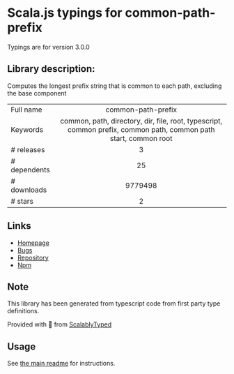 
# Scala.js typings for common-path-prefix

Typings are for version 3.0.0

## Library description:
Computes the longest prefix string that is common to each path, excluding the base component

|                    |                 |
| ------------------ | :-------------: |
| Full name          | common-path-prefix |
| Keywords           | common, path, directory, dir, file, root, typescript, common prefix, common path, common path start, common root |
| # releases         | 3 |
| # dependents       | 25 |
| # downloads        | 9779498 |
| # stars            | 2 |

## Links
- [Homepage](https://github.com/novemberborn/common-path-prefix#readme)
- [Bugs](https://github.com/novemberborn/common-path-prefix/issues)
- [Repository](https://github.com/novemberborn/common-path-prefix)
- [Npm](https://www.npmjs.com/package/common-path-prefix)
    


## Note
This library has been generated from typescript code from first party type definitions.

Provided with :purple_heart: from [ScalablyTyped](https://github.com/oyvindberg/ScalablyTyped)

## Usage
See [the main readme](../../readme.md) for instructions.


